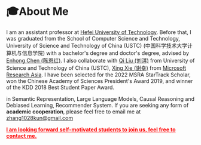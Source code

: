 # 🎓About Me
I am an assistant professor at [Hefei University of Technology](https://www.hfut.edu.cn/). Before that, I was graduated from the School of Computer Science and Technology, University of Science and Technology of China (USTC) (中国科学技术大学计算机与信息学院) with a bachelor's degree and doctor's degree, advised by [Enhong Chen (陈恩红)](http://staff.ustc.edu.cn/~cheneh/). I also collaborate with [Qi Liu (刘淇)](http://staff.ustc.edu.cn/~qiliuql/) from University of Science and Technology of China (USTC),  [Xing Xie (谢幸)](https://www.microsoft.com/en-us/research/people/xingx/) from  [Microsoft Research Asia](https://www.microsoft.com/en-us/research/group/social-computing-beijing/). 
I have been selected for the 2022 MSRA StarTrack Scholar,  won the Chinese Academy of Sciences President's Award 2019, and winner of the KDD 2018 Best Student Paper Award.

in Semantic Representation, Large Language Models, Causal Reasoning and Debiased Learning, Recommender System. If you are seeking any form of **academic cooperation**, please feel free to email me at [zhang1028kun@gmail.com](mailto:zhang1028kun@gmail.com)

<font color=Red>**<u>I am  looking forward self-motivated students to join us, feel free to contact me.</u>**</font>